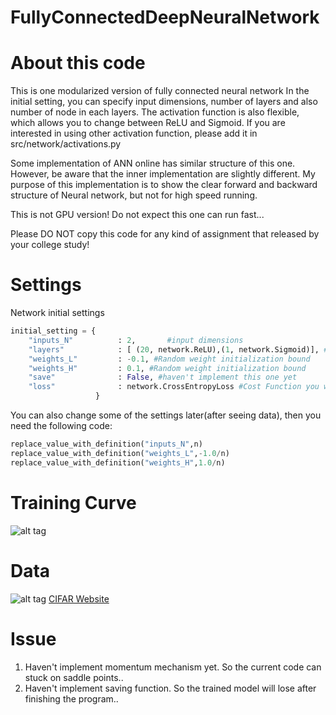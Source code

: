# FullyConnectedDeepNeuralNetwork

About this code
===
This is one modularized version of fully connected neural network
In the initial setting, you can specify input dimensions, number of layers and
also number of node in each layers. The activation function is also flexible,
which allows you to change between ReLU and Sigmoid. If you are interested in
using other activation function, please add it in src/network/activations.py

Some implementation of ANN online has similar structure of this one. However, be
aware that the inner implementation are slightly different. My purpose of this
implementation is to show the clear forward and backward structure of Neural
network, but not for high speed running.

This is not GPU version! Do not expect this one can run fast...

Please DO NOT copy this code for any kind of assignment that released by your
college study! 

Settings
===
Network initial settings
```python
initial_setting = {
    "inputs_N"          : 2,       #input dimensions
    "layers"            : [ (20, network.ReLU),(1, network.Sigmoid)], #(number of node, type of nonlinear function)
    "weights_L"         : -0.1, #Random weight initialization bound    
    "weights_H"         : 0.1, #Random weight initialization bound      
    "save"              : False, #haven't implement this one yet  
    "loss"              : network.CrossEntropyLoss #Cost Function you want to use Cross-Entropy or Mean Squared Error 
                   }
```

You can also change some of the settings later(after seeing data), then you need the following code:
```python
replace_value_with_definition("inputs_N",n)
replace_value_with_definition("weights_L",-1.0/n)
replace_value_with_definition("weights_H",1.0/n)
```

Training Curve
===
![alt tag](https://github.com/wuga214/FullyConnectedDeepNeuralNetwork/blob/master/ANN/src/Training.png)

Data
===
![alt tag](https://github.com/wuga214/FullyConnectedDeepNeuralNetwork/blob/master/DATA.png)
[CIFAR Website](https://www.cs.toronto.edu/~kriz/cifar.html)

Issue
===
1. Haven't implement momentum mechanism yet. So the current code can stuck on saddle points..
2. Haven't implement saving function. So the trained model will lose after finishing the program..
